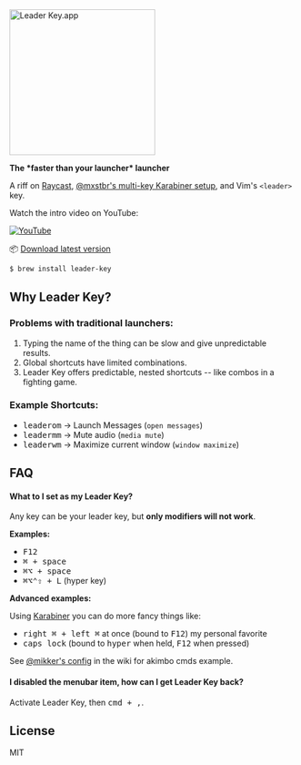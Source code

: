 <img src="https://s3.brnbw.com/icon_1024-akc2Ij3q9JOyhQ6Y7Lz6AFkX6nQQFhrQaRPqbV4vor0A62EA0vq4xOGrXpg6PVKi3aUJxOAyItkyktblPtZD4K4oYZ1bJVdh96VE.png" width="256" height="256" alt="Leader Key.app" />

**The \*faster than your launcher\* launcher**

A riff on [Raycast](https://www.raycast.com), [@mxstbr's multi-key Karabiner setup](https://www.youtube.com/watch?v=m5MDv9qwhU8&t=540s), and Vim's `<leader>` key.

Watch the intro video on YouTube:

[![YouTube](https://img.youtube.com/vi/hzzQl5FOL-k/maxresdefault.jpg)](https://www.youtube.com/watch?v=hzzQl5FOL-k)

📦 [Download latest version](https://leader-key-updates.s3.amazonaws.com/Leader%20Key-latest.zip)

```sh
$ brew install leader-key
```

## Why Leader Key?

### Problems with traditional launchers:

1. Typing the name of the thing can be slow and give unpredictable results.
2. Global shortcuts have limited combinations.
3. Leader Key offers predictable, nested shortcuts -- like combos in a fighting game.

### Example Shortcuts:

- <kbd>leader</kbd><kbd>o</kbd><kbd>m</kbd> → Launch Messages (`open messages`)
- <kbd>leader</kbd><kbd>m</kbd><kbd>m</kbd> → Mute audio (`media mute`)
- <kbd>leader</kbd><kbd>w</kbd><kbd>m</kbd> → Maximize current window (`window maximize`)

## FAQ

#### What to I set as my Leader Key?

Any key can be your leader key, but **only modifiers will not work**.

**Examples:**

- <kbd>F12</kbd>
- <kbd>⌘ + space</kbd>
- <kbd>⌘⌥ + space</kbd>
- <kbd>⌘⌥⌃⇧ + L</kbd> (hyper key)

**Advanced examples:**

Using [Karabiner](https://karabiner-elements.pqrs.org/) you can do more fancy things like:

- <kbd>right ⌘ + left ⌘</kbd> at once (bound to <kbd>F12</kbd>) my personal favorite
- <kbd>caps lock</kbd> (bound to <kbd>hyper</kbd> when held, <kbd>F12</kbd> when pressed)

See [@mikker's config](https://github.com/mikker/LeaderKey.app/wiki/@mikker's-config) in the wiki for akimbo cmds example.

#### I disabled the menubar item, how can I get Leader Key back?

Activate Leader Key, then <kbd>cmd + ,</kbd>.

## License

MIT
